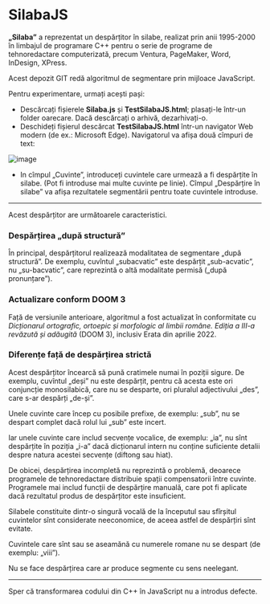 # SilabaJS

**„Silaba”** a reprezentat un despărțitor în silabe, realizat prin anii 1995-2000 în limbajul de programare C++ pentru o serie de programe de tehnoredactare computerizată, precum Ventura, PageMaker, Word, InDesign, XPress.

Acest depozit GIT redă algoritmul de segmentare prin mijloace JavaScript. 

Pentru experimentare, urmați acești pași:

* Descărcați fișierele **Silaba.js** și **TestSilabaJS.html**; plasați-le într-un folder oarecare. Dacă descărcați o arhivă, dezarhivați-o.
* Deschideți fișierul descărcat **TestSilabaJS.html** într-un navigator Web modern (de ex.: Microsoft Edge). Navigatorul va afișa două cîmpuri de text:
 
![image](https://user-images.githubusercontent.com/246827/167702599-48c9810e-001b-4872-be89-a50fc2cd74ed.png)

* In cîmpul „Cuvinte”, introduceți cuvintele care urmează a fi despărțite în silabe. (Pot fi introduse mai multe cuvinte pe linie). Cîmpul „Despărțire în silabe” va afișa rezultatele segmentării pentru toate cuvintele introduse.
 
---

Acest despărțitor are următoarele caracteristici.

### Despărțirea „după structură”

În principal, despărțitorul realizează modalitatea de segmentare „după structură”. De exemplu, cuvîntul „subacvatic” este despărțit „sub-acvatic”, nu „su-bacvatic”, care reprezintă o altă modalitate permisă („după pronunțare”).

### Actualizare conform DOOM 3

Față de versiunile anterioare, algoritmul a fost actualizat în conformitate cu _Dicționarul ortografic, ortoepic și morfologic al limbii române. Ediția a III-a revăzută și adăugită_ (DOOM 3), inclusiv Erata din aprilie 2022.

### Diferențe față de despărțirea strictă

Acest despărțitor încearcă să pună cratimele numai în poziții sigure. De exemplu, cuvîntul „deși” nu este despărțit, pentru că acesta este ori conjuncție monosilabică, care nu se desparte, ori pluralul adjectivului „des”, care s-ar despărți „de-și”. 

Unele cuvinte care încep cu posibile prefixe, de exemplu: „sub”, nu se despart complet dacă rolul lui „sub” este incert. 

Iar unele cuvinte care includ secvențe vocalice, de exemplu: „ia”, nu sînt despărțite în poziția „i-a” dacă dicționarul intern nu conține suficiente detalii despre natura acestei secvențe (diftong sau hiat).

De obicei, despărțirea incompletă nu reprezintă o problemă, deoarece programele de tehnoredactare distribuie spații compensatorii între cuvinte. Programele mai includ funcții de despărțire manuală, care pot fi aplicate dacă rezultatul produs de despărțitor este insuficient.

Silabele constituite dintr-o singură vocală de la începutul sau sfîrșitul cuvintelor sînt considerate neeconomice, de aceea astfel de despărțiri sînt evitate.

Cuvintele care sînt sau se aseamănă cu numerele romane nu se despart (de exemplu: „viii”).

Nu se face despărțirea care ar produce segmente cu sens neelegant.

---

Sper că transformarea codului din C++ în JavaScript nu a introdus defecte.

